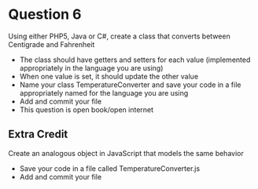 # Question 6

Using either PHP5, Java or C#, create a class that converts between Centigrade and Fahrenheit

- The class should have getters and setters for each value (implemented appropriately in the language you are using)
- When one value is set, it should update the other value
- Name your class TemperatureConverter and save your code in a file appropriately named for the language you are using
- Add and commit your file
- This question is open book/open internet


## Extra Credit

Create an analogous object in JavaScript that models the same behavior

- Save your code in a file called TemperatureConverter.js
- Add and commit your file
